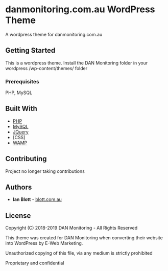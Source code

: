 #  danmonitoring.com.au WordPress Theme

A wordpress theme for danmonitoring.com.au

## Getting Started

This is a wordpress theme. Install the DAN Monitoring folder in your wordpress /wp-content/themes/ folder

### Prerequisites

PHP, MySQL

## Built With

* [PHP](https://www.php.net)
* [MySQL](https://www.mysql.com)
* [JQuery](https://jquery.com)
* [CSS]
* [WAMP](https://www.mysql.com)

## Contributing

Project no longer taking contributions

## Authors

* **Ian Blott** - [blott.com.au](http://blott.com.au)

## License

Copyright (C) 2018-2019 DAN Monitoring - All Rights Reserved

This theme was created for DAN Monitoring when converting their website into WordPress 
by E-Web Marketing.

Unauthorized copying of this file, via any medium is strictly prohibited 

Proprietary and confidential

